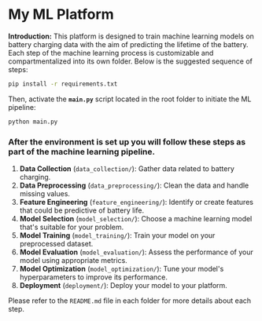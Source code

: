 # My ML Platform

**Introduction:**
This platform is designed to train machine learning models on battery charging data with the aim of predicting the lifetime of the battery. Each step of the machine learning process is customizable and compartmentalized into its own folder. Below is the suggested sequence of steps:  
 

```Bash
pip install -r requirements.txt
```

 
 Then, activate the **`main.py`** script located in the root folder to initiate the ML pipeline: 
    

```Bash
python main.py
```

### After the environment is set up you will  follow these steps as part of the machine learning pipeline. 

1. **Data Collection** (`data_collection/`): Gather data related to battery charging.
2. **Data Preprocessing** (`data_preprocessing/`): Clean the data and handle missing values.
3. **Feature Engineering** (`feature_engineering/`): Identify or create features that could be predictive of battery life.
4. **Model Selection** (`model_selection/`): Choose a machine learning model that's suitable for your problem.
5. **Model Training** (`model_training/`): Train your model on your preprocessed dataset.
6. **Model Evaluation** (`model_evaluation/`): Assess the performance of your model using appropriate metrics.
7. **Model Optimization** (`model_optimization/`): Tune your model's hyperparameters to improve its performance.
8. **Deployment** (`deployment/`): Deploy your model to your platform.

Please refer to the `README.md` file in each folder for more details about each step.
